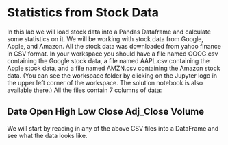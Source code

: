 # Statistics from Stock Data

In this lab we will load stock data into a Pandas Dataframe and calculate some statistics on it. We will be working with stock data from Google, Apple, and Amazon. All the stock data was downloaded from yahoo finance in CSV format. In your workspace you should have a file named GOOG.csv containing the Google stock data, a file named AAPL.csv containing the Apple stock data, and a file named AMZN.csv containing the Amazon stock data. (You can see the workspace folder by clicking on the Jupyter logo in the upper left corner of the workspace. The solution notebook is also available there.) All the files contain 7 columns of data:

## Date Open High Low Close Adj_Close Volume

We will start by reading in any of the above CSV files into a DataFrame and see what the data looks like.
